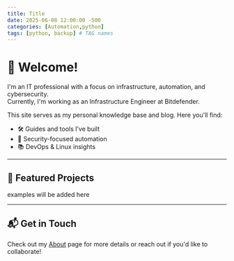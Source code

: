 ```yaml
---
title: Title
date: 2025-06-08 12:00:00 -500
categories: [Automation,python]
tags: [python, backup] # TAG names
---
```



# 👋 Welcome!

I'm an IT professional with a focus on infrastructure, automation, and cybersecurity.  
Currently, I'm working as an Infrastructure Engineer at Bitdefender.

This site serves as my personal knowledge base and blog. Here you'll find:

- 🛠️ Guides and tools I’ve built
- 🔐 Security-focused automation
- 📚 DevOps & Linux insights

---

## 🚀 Featured Projects

examples will be added here

---

## 📬 Get in Touch

Check out my [About](/about/) page for more details or reach out if you'd like to collaborate!